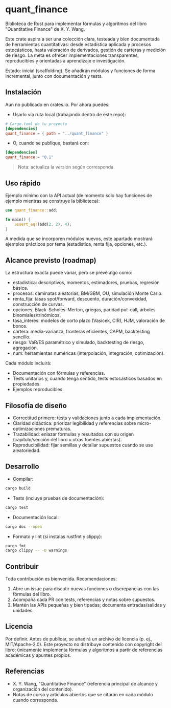 # quant_finance

Biblioteca de Rust para implementar fórmulas y algoritmos del libro "Quantitative Finance" de X. Y. Wang.

Este crate aspira a ser una colección clara, testeada y bien documentada de herramientas cuantitativas: desde estadística aplicada y procesos estocásticos, hasta valoración de derivados, gestión de carteras y medición de riesgo. La meta es ofrecer implementaciones transparentes, reproducibles y orientadas a aprendizaje e investigación.

Estado: inicial (scaffolding). Se añadirán módulos y funciones de forma incremental, junto con documentación y tests.

## Instalación

Aún no publicado en crates.io. Por ahora puedes:

- Usarlo vía ruta local (trabajando dentro de este repo):

```toml
# Cargo.toml de tu proyecto
[dependencies]
quant_finance = { path = "../quant_finance" }
```

- O, cuando se publique, bastará con:

```toml
[dependencies]
quant_finance = "0.1"
```

> Nota: actualiza la versión según corresponda.

## Uso rápido

Ejemplo mínimo con la API actual (de momento solo hay funciones de ejemplo mientras se construye la biblioteca):

```rust
use quant_finance::add;

fn main() {
    assert_eq!(add(2, 2), 4);
}
```

A medida que se incorporen módulos nuevos, este apartado mostrará ejemplos prácticos por tema (estadística, renta fija, opciones, etc.).

## Alcance previsto (roadmap)

La estructura exacta puede variar, pero se prevé algo como:

- estadistica: descriptivos, momentos, estimadores, pruebas, regresión básica.
- procesos: caminatas aleatorias, BM/GBM, OU, simulación Monte Carlo.
- renta_fija: tasas spot/forward, descuento, duración/convexidad, construcción de curvas.
- opciones: Black–Scholes–Merton, griegas, paridad put–call, árboles binomiales/trinómicos.
- tasa_interes: modelos de corto plazo (Vasicek, CIR), HJM, valoración de bonos.
- cartera: media-varianza, fronteras eficientes, CAPM, backtesting sencillo.
- riesgo: VaR/ES paramétrico y simulado, backtesting de riesgo, agregación.
- num: herramientas numéricas (interpolación, integración, optimización).

Cada módulo incluirá:

- Documentación con fórmulas y referencias.
- Tests unitarios y, cuando tenga sentido, tests estocásticos basados en propiedades.
- Ejemplos reproducibles.

## Filosofía de diseño

- Correctitud primero: tests y validaciones junto a cada implementación.
- Claridad didáctica: priorizar legibilidad y referencias sobre micro-optimizaciones prematuras.
- Trazabilidad: enlazar fórmulas y resultados con su origen (capítulo/sección del libro u otras fuentes abiertas).
- Reproducibilidad: fijar semillas y detallar supuestos cuando se use aleatoriedad.

## Desarrollo

- Compilar:

```bash
cargo build
```

- Tests (incluye pruebas de documentación):

```bash
cargo test
```

- Documentación local:

```bash
cargo doc --open
```

- Formato y lint (si instalas rustfmt y clippy):

```bash
cargo fmt
cargo clippy -- -D warnings
```

## Contribuir

Toda contribución es bienvenida. Recomendaciones:

1. Abre un issue para discutir nuevas funciones o discrepancias con las fórmulas del libro.
2. Acompaña cada PR con tests, referencias y notas sobre supuestos.
3. Mantén las APIs pequeñas y bien tipadas; documenta entradas/salidas y unidades.

## Licencia

Por definir. Antes de publicar, se añadirá un archivo de licencia (p. ej., MIT/Apache-2.0). Este proyecto no distribuye contenido con copyright del libro; únicamente implementa fórmulas y algoritmos a partir de referencias académicas y apuntes propios.

## Referencias

- X. Y. Wang, "Quantitative Finance" (referencia principal de alcance y organización del contenido).
- Notas de curso y artículos abiertos que se citarán en cada módulo cuando corresponda.

